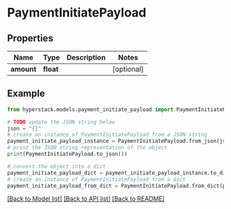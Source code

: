 # PaymentInitiatePayload


## Properties

Name | Type | Description | Notes
------------ | ------------- | ------------- | -------------
**amount** | **float** |  | [optional] 

## Example

```python
from hyperstack.models.payment_initiate_payload import PaymentInitiatePayload

# TODO update the JSON string below
json = "{}"
# create an instance of PaymentInitiatePayload from a JSON string
payment_initiate_payload_instance = PaymentInitiatePayload.from_json(json)
# print the JSON string representation of the object
print(PaymentInitiatePayload.to_json())

# convert the object into a dict
payment_initiate_payload_dict = payment_initiate_payload_instance.to_dict()
# create an instance of PaymentInitiatePayload from a dict
payment_initiate_payload_from_dict = PaymentInitiatePayload.from_dict(payment_initiate_payload_dict)
```
[[Back to Model list]](../README.md#documentation-for-models) [[Back to API list]](../README.md#documentation-for-api-endpoints) [[Back to README]](../README.md)


